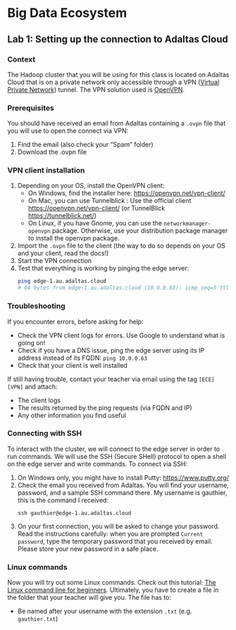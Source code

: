 # Big Data Ecosystem

## Lab 1: Setting up the connection to Adaltas Cloud

### Context

The Hadoop cluster that you will be using for this class is located on Adaltas Cloud that is on a private network only accessible through a VPN ([Virtual Private Network](https://en.wikipedia.org/wiki/Virtual_private_network)) tunnel. The VPN solution used is [OpenVPN](https://openvpn.net/).

### Prerequisites

You should have received an email from Adaltas containing a `.ovpn` file that you will use to open the connect via VPN:

1. Find the email (also check your “Spam” folder)
2. Download the .ovpn file

### VPN client installation

1. Depending on your OS, install the OpenVPN client:
   - On Windows, find the installer here: https://openvpn.net/vpn-client/
   - On Mac, you can use Tunnelblick : Use the official client https://openvpn.net/vpn-client/ (or TunnelBlick https://tunnelblick.net/)
   - On Linux, if you have Gnome, you can use the `networkmanager-openvpn` package. Otherwise, use your distribution package manager to install the openvpn package.
2. Import the `.ovpn` file to the client (the way to do so depends on your OS and your client, read the docs!)
3. Start the VPN connection
4. Test that everything is working by pinging the edge server:
   ```bash
   ping edge-1.au.adaltas.cloud
   # 64 bytes from edge-1.au.adaltas.cloud (10.0.0.63): icmp_seq=5 ttl=63 time=56.2 ms
   ```

### Troubleshooting

If you encounter errors, before asking for help:

- Check the VPN client logs for errors. Use Google to understand what is going on!
- Check if you have a DNS issue, ping the edge server using its IP address instead of its FQDN: `ping 10.0.0.63`
- Check that your client is well installed

If still having trouble, contact your teacher via email using the tag `[ECE][VPN]` and attach:

- The client logs
- The results returned by the ping requests (via FQDN and IP)
- Any other information you find useful

### Connecting with SSH

To interact with the cluster, we will connect to the edge server in order to run commands. We will use the SSH (Secure SHell) protocol to open a shell on the edge server and write commands.
To connect via SSH:

1. On Windows only, you might have to install Putty: https://www.putty.org/
2. Check the email you received from Adaltas. You will find your username, password, and a sample SSH command there. My username is gauthier, this is the command I received:
   ```
   ssh gauthier@edge-1.au.adaltas.cloud
   ```
3. On your first connection, you will be asked to change your password. Read the instructions carefully: when you are prompted `Current password`, type the temporary password that you received by email. Please store your new password in a safe place.

### Linux commands

Now you will try out some Linux commands. Check out this tutorial: [The Linux command line for beginners](https://ubuntu.com/tutorials/command-line-for-beginners#1-overview).
Ultimately, you have to create a file in the folder that your teacher will give you. The file has to:

- Be named after your username with the extension `.txt` (e.g. `gauthier.txt`)
